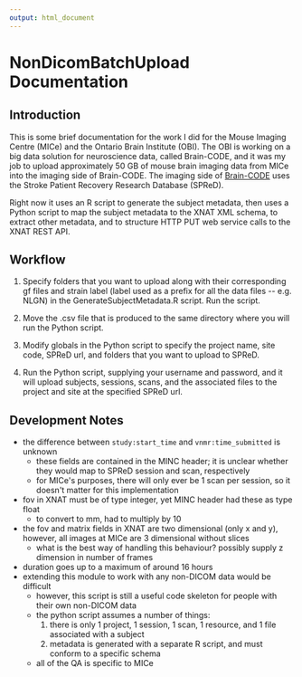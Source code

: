 ```yaml
---
output: html_document
---
```

# NonDicomBatchUpload Documentation

## Introduction

This is some brief documentation for the work I did for the Mouse Imaging Centre (MICe) and the Ontario Brain Institute (OBI).  The OBI is working on a big data solution for neuroscience data, called Brain-CODE, and it was my job to upload approximately 50 GB of mouse brain imaging data from MICe into the imaging side of Brain-CODE.  The imaging side of [Brain-CODE][1] uses the Stroke Patient Recovery Research Database (SPReD).

Right now it uses an R script to generate the subject metadata, then uses a Python script to map the subject metadata to the XNAT XML schema, to extract other metadata, and to structure HTTP PUT web service calls to the XNAT REST API. 

## Workflow

1. Specify folders that you want to upload along with their corresponding gf files and strain label (label used as a prefix for all the data files -- e.g. NLGN) in the GenerateSubjectMetadata.R script.  Run the script.

2. Move the .csv file that is produced to the same directory where you will run the Python script.

3. Modify globals in the Python script to specify the project name, site code, SPReD url, and folders that you want to upload to SPReD.

4. Run the Python script, supplying your username and password, and it will upload subjects, sessions, scans, and the associated files to the project and site at the specified SPReD url.

## Development Notes

- the difference between `study:start_time` and `vnmr:time_submitted` is unknown
	- these fields are contained in the MINC header; it is unclear whether they would map to SPReD session and scan, respectively
	- for MICe's purposes, there will only ever be 1 scan per session, so it doesn't matter for this implementation
- fov in XNAT must be of type integer, yet MINC header had these as type float
	- to convert to mm, had to multiply by 10
- the fov and matrix fields in XNAT are two dimensional (only x and y), however, all images at MICe are 3 dimensional without slices
	- what is the best way of handling this behaviour?  possibly supply z dimension in number of frames
- duration goes up to a maximum of around 16 hours
- extending this module to work with any non-DICOM data would be difficult
	- however, this script is still a useful code skeleton for people with their own non-DICOM data
	- the python script assumes a number of things:
		1. there is only 1 project, 1 session, 1 scan, 1 resource, and 1 file associated with a subject
		2. metadata is generated with a separate R script, and must conform to a specific schema
	- all of the QA is specific to MICe

<!---
References
-->
[1]: https://braincode.ca/